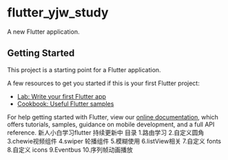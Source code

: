 # flutter_yjw_study

A new Flutter application.

## Getting Started

This project is a starting point for a Flutter application.

A few resources to get you started if this is your first Flutter project:

- [Lab: Write your first Flutter app](https://flutter.dev/docs/get-started/codelab)
- [Cookbook: Useful Flutter samples](https://flutter.dev/docs/cookbook)

For help getting started with Flutter, view our
[online documentation](https://flutter.dev/docs), which offers tutorials,
samples, guidance on mobile development, and a full API reference.
新人小白学习flutter 持续更新中
目录
1.路由学习
2.自定义圆角
3.chewie视频组件
4.swiper 轮播组件
5.模糊使用
6.listView相关
7.自定义 fonts
8.自定义 icons
9.Eventbus
10.序列帧动画播放

